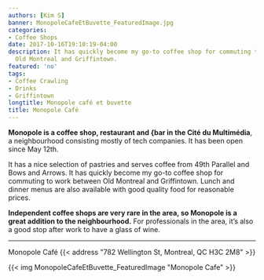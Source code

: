 ```yaml
---
authors: [Kim S]
banner: MonopoleCafeEtBuvette_FeaturedImage.jpg
categories:
- Coffee Shops
date: 2017-10-16T19:10:19-04:00
description: It has quickly become my go-to coffee shop for commuting to work between
  Old Montreal and Griffintown.
featured: 'no'
tags:
- Coffee Crawling
- Drinks
- Griffintown
longtitle: Monopole café et buvette
title: Monopole Café
---
```


**Monopole is a coffee shop, restaurant and {bar in the Cité du Multimédia**, a neighbourhood consisting mostly of tech companies. It has been open since May 12th.

It has a nice selection of pastries and serves coffee from 49th Parallel and Bows and Arrows. It has quickly become my go-to coffee shop for commuting to work between Old Montreal and Griffintown. Lunch and dinner menus are also available with good quality food for reasonable prices. 

**Independent coffee shops are very rare in the area, so Monopole is a great addition to the neighbourhood.** For professionals in the area, it’s also a good stop after work to have a glass of wine.

---

Monopole Café
{{< address "782 Wellington St, Montreal, QC H3C 2M8" >}}

{{< img MonopoleCafeEtBuvette_FeaturedImage "Monopole Cafe" >}}